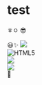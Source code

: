 # test
ㅎㅇ 😎

😃✨
![](https://img.shields.io/badge/style-plastic-red?style=plastic) <br>
![HTML5](https://img.shields.io/badge/HTML5-CSS3-blue)<BR>
![](https://img.shields.io/badge/style-flat-red?style=flat)<br>
![](https://img.shields.io/badge/logo-test-blue?logo=facebook&logoColor=white&logoWidth=40)<br>
🤔
